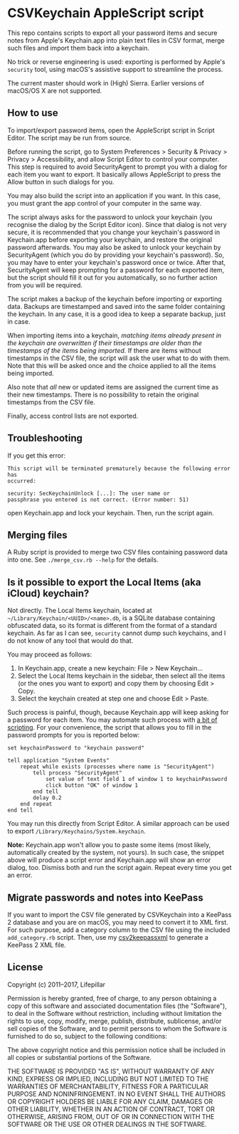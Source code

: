 # CSVKeychain AppleScript script

This repo contains scripts to export all your password items and secure notes
from Apple's Keychain.app into plain text files in CSV format, merge such files
and import them back into a keychain.

No trick or reverse engineering is used: exporting is performed by Apple's
`security` tool, using macOS's assistive support to streamline the process.

The current master should work in (High) Sierra.
Earlier versions of macOS/OS X are not supported.


## How to use

To import/export password items, open the AppleScript script in Script Editor.
The script may be run from source.

Before running the script, go to System Preferences > Security & Privacy >
Privacy > Accessibility, and allow Script Editor to control your computer.
This step is
required to avoid SecurityAgent to prompt you with a dialog for each item you
want to export. It basically allows AppleScript to press the Allow button in
such dialogs for you.

You may also build the script into an application if you want. In this case, you
must grant the app control of your computer in the same way.

The script always asks for the password to unlock your keychain (you recognise
the dialog by the Script Editor icon). Since that dialog is not very
secure, it is recommended that you change your keychain's password in
Keychain.app before exporting your keychain, and restore the original password
afterwards. You may also be asked to unlock your keychain by SecurityAgent
(which you do by providing your keychain's password). So, you may have to enter
your keychain's password once or twice. After that, SecurityAgent will keep
prompting for a password for each exported item, but the script should fill it
out for you automatically, so no further action from you will be required.

The script makes a backup of the keychain before importing or exporting data.
Backups are timestamped and saved into the same folder containing the keychain.
In any case, it is a good idea to keep a separate backup, just in case.

When importing items into a keychain, *matching items already present in the
keychain are overwritten if their timestamps are older than the timestamps of
the items being imported.* If there are items without timestamps in the CSV
file, the script will ask the user what to do with them. Note that this will be
asked once and the choice applied to all the items being imported.

Also note that *all* new or updated items are assigned the current time as their
new timestamps. There is no possibility to retain the original timestamps from
the CSV file.

Finally, access control lists are not exported.


## Troubleshooting

If you get this error:

```
This script will be terminated prematurely because the following error has
occurred:

security: SecKeychainUnlock [...]: The user name or
passphrase you entered is not correct. (Error number: 51)
```

open Keychain.app and lock your keychain. Then, run the script again.

## Merging files

A Ruby script is provided to merge two CSV files containing password data into
one. See `./merge_csv.rb --help` for the details.


## Is it possible to export the Local Items (aka iCloud) keychain?

Not directly. The Local Items keychain, located at
`~/Library/Keychain/<UUID>/<name>.db`, is a SQLite database containing
obfuscated data, so its format is different from the format of a standard
keychain. As far as I can see, `security` cannot dump such keychains, and I do
not know of any tool that would do that.

You may proceed as follows:

1. In Keychain.app, create a new keychain: File > New Keychain…
2. Select the Local Items keychain in the sidebar, then select all the items
   (or the ones you want to export) and copy them by choosing Edit > Copy.
3. Select the keychain created at step one and choose Edit > Paste.

Such process is painful, though, because Keychain.app will keep asking for
a password for each item. You may automate such process with [a bit of
scripting](https://gist.github.com/rmondello/b933231b1fcc83a7db0b). For your
convenience, the script that allows you to fill in the password prompts for you
is reported below:

```applescript
set keychainPassword to "keychain password"

tell application "System Events"
    repeat while exists (processes where name is "SecurityAgent")
        tell process "SecurityAgent"
            set value of text field 1 of window 1 to keychainPassword
            click button "OK" of window 1
        end tell
        delay 0.2
    end repeat
end tell
```

You may run this directly from Script Editor. A similar approach can be used to
export `/Library/Keychains/System.keychain`.

**Note:** Keychain.app won't allow you to paste some items (most likely,
automatically created by the system, not yours). In such case, the snippet above
will produce a script error and Keychain.app will show an error dialog, too.
Dismiss both and run the script again. Repeat every time you get an error.


## Migrate passwords and notes into KeePass

If you want to import the CSV file generated by CSVKeychain into a KeePass
2 database and you are on macOS, you may need to convert it to XML first. For
such purpose, add a category column to the CSV file using the included
`add_category.rb` script. Then, use my
[csv2keepassxml](https://github.com/lifepillar/csv2keepassxml) to generate
a KeePass 2 XML file.


## License

Copyright (c) 2011–2017, Lifepillar

Permission is hereby granted, free of charge, to any person obtaining a copy of
this software and associated documentation files (the "Software"), to deal in
the Software without restriction, including without limitation the rights to
use, copy, modify, merge, publish, distribute, sublicense, and/or sell copies of
the Software, and to permit persons to whom the Software is furnished to do so,
subject to the following conditions:

The above copyright notice and this permission notice shall be included in all
copies or substantial portions of the Software.

THE SOFTWARE IS PROVIDED "AS IS", WITHOUT WARRANTY OF ANY KIND, EXPRESS OR
IMPLIED, INCLUDING BUT NOT LIMITED TO THE WARRANTIES OF MERCHANTABILITY, FITNESS
FOR A PARTICULAR PURPOSE AND NONINFRINGEMENT. IN NO EVENT SHALL THE AUTHORS OR
COPYRIGHT HOLDERS BE LIABLE FOR ANY CLAIM, DAMAGES OR OTHER LIABILITY, WHETHER
IN AN ACTION OF CONTRACT, TORT OR OTHERWISE, ARISING FROM, OUT OF OR IN
CONNECTION WITH THE SOFTWARE OR THE USE OR OTHER DEALINGS IN THE SOFTWARE.

